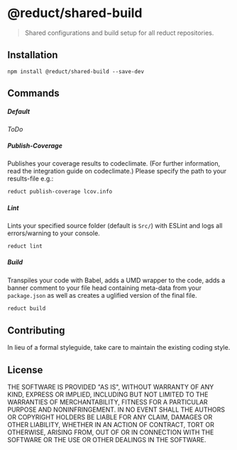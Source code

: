 # @reduct/shared-build

> Shared configurations and build setup for all reduct repositories.

## Installation

```shell
npm install @reduct/shared-build --save-dev
```

## Commands
##### Default
*ToDo*

##### Publish-Coverage
Publishes your coverage results to codeclimate. (For further information, read the integration guide on codeclimate.)
Please specify the path to your results-file e.g.:

```bash
reduct publish-coverage lcov.info
```

##### Lint
Lints your specified source folder (default is `Src/`) with ESLint and logs all errors/warning to your console.

```bash
reduct lint
```

##### Build
Transpiles your code with Babel, adds a UMD wrapper to the code, adds a banner comment to your file head containing
meta-data from your `package.json` as well as creates a uglified version of the final file.

```bash
reduct build
```


## Contributing
In lieu of a formal styleguide, take care to maintain the existing coding style.


## License
THE SOFTWARE IS PROVIDED "AS IS", WITHOUT WARRANTY OF ANY KIND, EXPRESS OR
IMPLIED, INCLUDING BUT NOT LIMITED TO THE WARRANTIES OF MERCHANTABILITY,
FITNESS FOR A PARTICULAR PURPOSE AND NONINFRINGEMENT. IN NO EVENT SHALL THE
AUTHORS OR COPYRIGHT HOLDERS BE LIABLE FOR ANY CLAIM, DAMAGES OR OTHER
LIABILITY, WHETHER IN AN ACTION OF CONTRACT, TORT OR OTHERWISE, ARISING FROM,
OUT OF OR IN CONNECTION WITH THE SOFTWARE OR THE USE OR OTHER DEALINGS IN
THE SOFTWARE.
